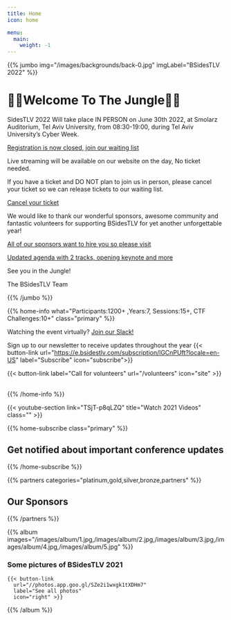 ```yaml
---
title: Home
icon: home

menu:
  main:
    weight: -1
---
```


{{% jumbo img="/images/backgrounds/back-0.jpg" imgLabel="BSidesTLV 2022" %}}

# 🌴🐯Welcome To The Jungle🌴🦁 

SidesTLV 2022 Will take place IN PERSON on June 30th 2022, at Smolarz Auditorium, Tel Aviv University, from 08:30-19:00, during Tel Aviv University’s Cyber Week.

[Registration is now closed, join our waiting list](https://bsidestlv.com/register/)

Live streaming will be available on our website on the day, No ticket needed.  

If you have a ticket and DO NOT plan to join us in person, please cancel your ticket so we can release tickets to our waiting list.

[Cancel your ticket](https://tickets.bsidestlv.com/bsidestlv/bsidestlv/)

We would like to thank our wonderful sponsors, awesome community and fantastic volunteers for supporting BSidesTLV for yet another unforgettable year!

[All of our sponsors want to hire you so please visit](https://bsidestlv.com/sponsors/)

[Updated agenda with 2 tracks, opening keynote and more](https://bsidestlv.com/agenda/)

See you in the Jungle! 

The BSidesTLV Team


{{% /jumbo %}}

{{% home-info what="Participants:1200+ ,Years:7, Sessions:15+, CTF Challenges:10+" class="primary" %}}


Watching the event virtually? [Join our Slack!](https://slack.bsidstlv.com)

Sign up to our newsletter to receive updates throughout the year
{{< button-link url="https://e.bsidestlv.com/subscription/lGCnPUft?locale=en-US" label="Subscribe" icon="subscribe">}}

<!--{{< button-link label="Register Here!" url="/register" icon="external" >}} -->
<!-- {{< button-link label="Call for speakers" url="https://cfp.bsidestlv.com" icon="cfp" >}} -->
<!--{{< button-link label="Call for sponsors" url="/sponsors" icon="alert" >}} -->
{{< button-link label="Call for volunteers" url="/volunteers" icon="site" >}}
&nbsp;
&nbsp;

{{% /home-info %}}

{{< youtube-section link="TSjT-p8qLZQ" title="Watch 2021 Videos" class="" >}}

{{% home-subscribe  class="primary" %}}

## Get notified about important conference updates

{{% /home-subscribe %}}

{{% partners categories="platinum,gold,silver,bronze,partners" %}}

## Our Sponsors

{{% /partners %}}

{{% album images="/images/album/1.jpg,/images/album/2.jpg,/images/album/3.jpg,/images/album/4.jpg,/images/album/5.jpg" %}}

### Some pictures of **BSidesTLV 2021**

    {{< button-link
      url="//photos.app.goo.gl/SZe2i1wxgk1tXDHm7"
      label="See all photos"
      icon="right" >}}

{{% /album  %}}
